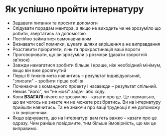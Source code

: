# Як успішно пройти інтернатуру

* Задавати питання та просити допомоги
* Слідувати порадам ментора, а якщо не виходить чи не зрозуміло що робити, звертатись за допомогою
* Постійно займатися самонавчанням
* Визнавати свої помилки, шукати шляхи вирішення а не виправдання
* Розставити пріоритети, лінь та прокрастинація ваші вороги
* Проговорювати, що ви зрозуміли з розмови \(давати зворотній зв'язок\)
* Завжди намагатися зробити більше і краще, ніж необхідний мінімум, якщо він вже досягнутий
* Перші 6 тижнів мета навчитись – результат індивідуальний, "зписати" – зробити гірше собі ж
* Починаючи з командного проекту і назавжди – результат спільний. Немає "його", чи "не моєї" задачі або коду. 
* Коли **ВЗАГАЛІ** нічого не зрозуміло – казати про це. Це нормально, що ви чогось не знаєте чи не можете розібратись. Ви на інтернатуру прийшли навчитись. Та не знаючи про ващі труднощі я не допоможу з їх вирішенням. 
* Якщо відчуваєте, що на інтернатурі вам геть важко – казати про це одразу. Чим раніше повідомите, тим більше ймовірність, що ми це виправимо.

